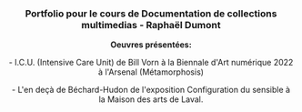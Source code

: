 ### <p align=center>Portfolio pour le cours de Documentation de collections multimedias - Raphaël Dumont
**<p align=center>Oeuvres présentées:**
<p align=center> - I.C.U. (Intensive Care Unit) de Bill Vorn à la Biennale d'Art numérique 2022 à l'Arsenal (Métamorphosis)
<p align=center> - L'en deçà de Béchard-Hudon de l'exposition Configuration du sensible à la Maison des arts de Laval.
